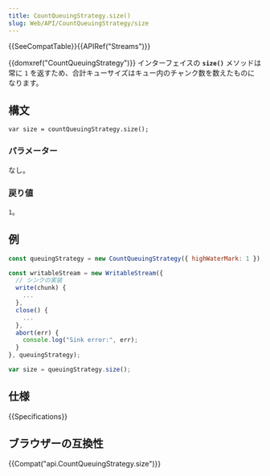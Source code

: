 ```yaml
---
title: CountQueuingStrategy.size()
slug: Web/API/CountQueuingStrategy/size
---
```


{{SeeCompatTable}}{{APIRef("Streams")}}

{{domxref("CountQueuingStrategy")}} インターフェイスの **`size()`** メソッドは常に `1` を返すため、合計キューサイズはキュー内のチャンク数を数えたものになります。

## 構文

```
var size = countQueuingStrategy.size();
```

### パラメーター

なし。

### 戻り値

`1`。

## 例

```js
const queuingStrategy = new CountQueuingStrategy({ highWaterMark: 1 });

const writableStream = new WritableStream({
  // シンクの実装
  write(chunk) {
    ...
  },
  close() {
    ...
  },
  abort(err) {
    console.log("Sink error:", err);
  }
}, queuingStrategy);

var size = queuingStrategy.size();
```

## 仕様

{{Specifications}}

## ブラウザーの互換性

{{Compat("api.CountQueuingStrategy.size")}}
